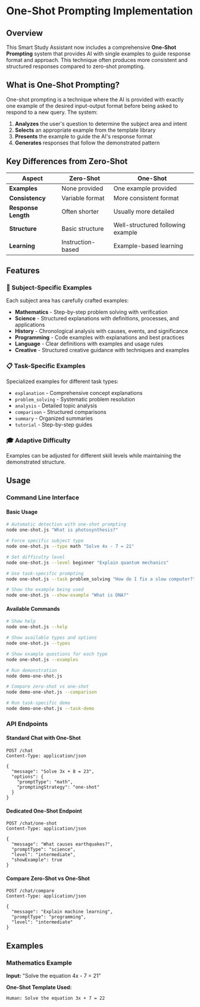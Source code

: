 # One-Shot Prompting Implementation

## Overview

This Smart Study Assistant now includes a comprehensive **One-Shot Prompting** system that provides AI with single examples to guide response format and approach. This technique often produces more consistent and structured responses compared to zero-shot prompting.

## What is One-Shot Prompting?

One-shot prompting is a technique where the AI is provided with exactly one example of the desired input-output format before being asked to respond to a new query. The system:

1. **Analyzes** the user's question to determine the subject area and intent
2. **Selects** an appropriate example from the template library
3. **Presents** the example to guide the AI's response format
4. **Generates** responses that follow the demonstrated pattern

## Key Differences from Zero-Shot

| Aspect | Zero-Shot | One-Shot |
|--------|-----------|----------|
| **Examples** | None provided | One example provided |
| **Consistency** | Variable format | More consistent format |
| **Response Length** | Often shorter | Usually more detailed |
| **Structure** | Basic structure | Well-structured following example |
| **Learning** | Instruction-based | Example-based learning |

## Features

### 🎯 Subject-Specific Examples
Each subject area has carefully crafted examples:

- **Mathematics** - Step-by-step problem solving with verification
- **Science** - Structured explanations with definitions, processes, and applications
- **History** - Chronological analysis with causes, events, and significance
- **Programming** - Code examples with explanations and best practices
- **Language** - Clear definitions with examples and usage rules
- **Creative** - Structured creative guidance with techniques and examples

### 📋 Task-Specific Examples
Specialized examples for different task types:
- `explanation` - Comprehensive concept explanations
- `problem_solving` - Systematic problem resolution
- `analysis` - Detailed topic analysis
- `comparison` - Structured comparisons
- `summary` - Organized summaries
- `tutorial` - Step-by-step guides

### 🎓 Adaptive Difficulty
Examples can be adjusted for different skill levels while maintaining the demonstrated structure.

## Usage

### Command Line Interface

#### Basic Usage
```bash
# Automatic detection with one-shot prompting
node one-shot.js "What is photosynthesis?"

# Force specific subject type
node one-shot.js --type math "Solve 4x - 7 = 21"

# Set difficulty level
node one-shot.js --level beginner "Explain quantum mechanics"

# Use task-specific prompting
node one-shot.js --task problem_solving "How do I fix a slow computer?"

# Show the example being used
node one-shot.js --show-example "What is DNA?"
```

#### Available Commands
```bash
# Show help
node one-shot.js --help

# Show available types and options
node one-shot.js --types

# Show example questions for each type
node one-shot.js --examples

# Run demonstration
node demo-one-shot.js

# Compare zero-shot vs one-shot
node demo-one-shot.js --comparison

# Run task-specific demo
node demo-one-shot.js --task-demo
```

### API Endpoints

#### Standard Chat with One-Shot
```http
POST /chat
Content-Type: application/json

{
  "message": "Solve 3x + 8 = 23",
  "options": {
    "promptType": "math",
    "promptingStrategy": "one-shot"
  }
}
```

#### Dedicated One-Shot Endpoint
```http
POST /chat/one-shot
Content-Type: application/json

{
  "message": "What causes earthquakes?",
  "promptType": "science",
  "level": "intermediate",
  "showExample": true
}
```

#### Compare Zero-Shot vs One-Shot
```http
POST /chat/compare
Content-Type: application/json

{
  "message": "Explain machine learning",
  "promptType": "programming",
  "level": "intermediate"
}
```

## Examples

### Mathematics Example
**Input:** "Solve the equation 4x - 7 = 21"

**One-Shot Template Used:**
```
Human: Solve the equation 3x + 7 = 22
